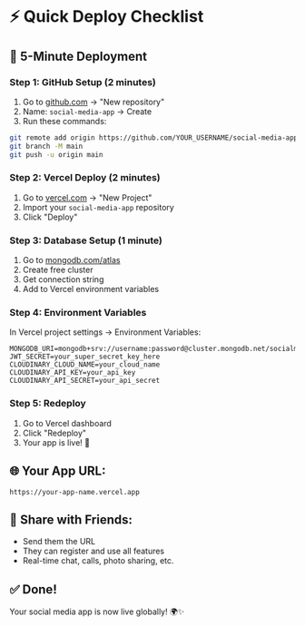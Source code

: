 # ⚡ Quick Deploy Checklist

## 🚀 **5-Minute Deployment**

### **Step 1: GitHub Setup (2 minutes)**
1. Go to [github.com](https://github.com) → "New repository"
2. Name: `social-media-app` → Create
3. Run these commands:
```bash
git remote add origin https://github.com/YOUR_USERNAME/social-media-app.git
git branch -M main
git push -u origin main
```

### **Step 2: Vercel Deploy (2 minutes)**
1. Go to [vercel.com](https://vercel.com) → "New Project"
2. Import your `social-media-app` repository
3. Click "Deploy"

### **Step 3: Database Setup (1 minute)**
1. Go to [mongodb.com/atlas](https://mongodb.com/atlas)
2. Create free cluster
3. Get connection string
4. Add to Vercel environment variables

### **Step 4: Environment Variables**
In Vercel project settings → Environment Variables:
```
MONGODB_URI=mongodb+srv://username:password@cluster.mongodb.net/socialmedia
JWT_SECRET=your_super_secret_key_here
CLOUDINARY_CLOUD_NAME=your_cloud_name
CLOUDINARY_API_KEY=your_api_key
CLOUDINARY_API_SECRET=your_api_secret
```

### **Step 5: Redeploy**
1. Go to Vercel dashboard
2. Click "Redeploy"
3. Your app is live! 🎉

## 🌐 **Your App URL:**
`https://your-app-name.vercel.app`

## 📱 **Share with Friends:**
- Send them the URL
- They can register and use all features
- Real-time chat, calls, photo sharing, etc.

## ✅ **Done!**
Your social media app is now live globally! 🌍✨ 